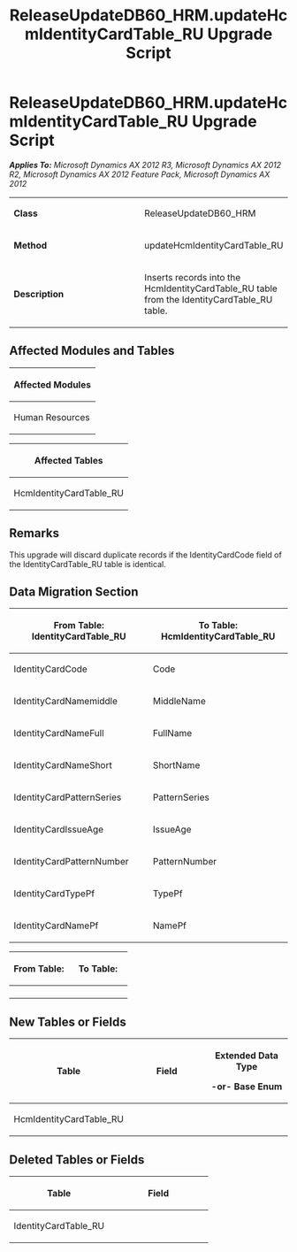 ﻿---
title: ReleaseUpdateDB60_HRM.updateHcmIdentityCardTable_RU Upgrade Script
TOCTitle: ReleaseUpdateDB60_HRM.updateHcmIdentityCardTable_RU Upgrade Script
ms:assetid: 79ab4102-9325-9a8c-6b76-f96a7980983b
ms:mtpsurl: https://msdn.microsoft.com/en-us/library/JJ719409(v=AX.60)
ms:contentKeyID: 49709200
ms.date: 05/18/2015
mtps_version: v=AX.60
---

# ReleaseUpdateDB60\_HRM.updateHcmIdentityCardTable\_RU Upgrade Script 


_**Applies To:** Microsoft Dynamics AX 2012 R3, Microsoft Dynamics AX 2012 R2, Microsoft Dynamics AX 2012 Feature Pack, Microsoft Dynamics AX 2012_

<table>
<colgroup>
<col style="width: 50%" />
<col style="width: 50%" />
</colgroup>
<tbody>
<tr class="odd">
<td><p><strong>Class</strong></p></td>
<td><p>ReleaseUpdateDB60_HRM</p></td>
</tr>
<tr class="even">
<td><p><strong>Method</strong></p></td>
<td><p>updateHcmIdentityCardTable_RU</p></td>
</tr>
<tr class="odd">
<td><p><strong>Description</strong></p></td>
<td><p>Inserts records into the HcmIdentityCardTable_RU table from the IdentityCardTable_RU table.</p></td>
</tr>
</tbody>
</table>


## Affected Modules and Tables

<table>
<colgroup>
<col style="width: 100%" />
</colgroup>
<thead>
<tr class="header">
<th><p>Affected Modules</p></th>
</tr>
</thead>
<tbody>
<tr class="odd">
<td><p>Human Resources</p></td>
</tr>
</tbody>
</table>


<table>
<colgroup>
<col style="width: 100%" />
</colgroup>
<thead>
<tr class="header">
<th><p>Affected Tables</p></th>
</tr>
</thead>
<tbody>
<tr class="odd">
<td><p>HcmIdentityCardTable_RU</p></td>
</tr>
</tbody>
</table>


## Remarks

This upgrade will discard duplicate records if the IdentityCardCode field of the IdentityCardTable\_RU table is identical.

## Data Migration Section

<table>
<colgroup>
<col style="width: 50%" />
<col style="width: 50%" />
</colgroup>
<thead>
<tr class="header">
<th><p>From Table: IdentityCardTable_RU</p></th>
<th><p>To Table: HcmIdentityCardTable_RU</p></th>
</tr>
</thead>
<tbody>
<tr class="odd">
<td><p>IdentityCardCode</p></td>
<td><p>Code</p></td>
</tr>
<tr class="even">
<td><p>IdentityCardNamemiddle</p></td>
<td><p>MiddleName</p></td>
</tr>
<tr class="odd">
<td><p>IdentityCardNameFull</p></td>
<td><p>FullName</p></td>
</tr>
<tr class="even">
<td><p>IdentityCardNameShort</p></td>
<td><p>ShortName</p></td>
</tr>
<tr class="odd">
<td><p>IdentityCardPatternSeries</p></td>
<td><p>PatternSeries</p></td>
</tr>
<tr class="even">
<td><p>IdentityCardIssueAge</p></td>
<td><p>IssueAge</p></td>
</tr>
<tr class="odd">
<td><p>IdentityCardPatternNumber</p></td>
<td><p>PatternNumber</p></td>
</tr>
<tr class="even">
<td><p>IdentityCardTypePf</p></td>
<td><p>TypePf</p></td>
</tr>
<tr class="odd">
<td><p>IdentityCardNamePf</p></td>
<td><p>NamePf</p></td>
</tr>
</tbody>
</table>


<table>
<colgroup>
<col style="width: 50%" />
<col style="width: 50%" />
</colgroup>
<thead>
<tr class="header">
<th><p>From Table:</p></th>
<th><p>To Table:</p></th>
</tr>
</thead>
<tbody>
<tr class="odd">
<td><p></p></td>
<td><p></p></td>
</tr>
</tbody>
</table>


## New Tables or Fields

<table>
<colgroup>
<col style="width: 33%" />
<col style="width: 33%" />
<col style="width: 33%" />
</colgroup>
<thead>
<tr class="header">
<th><p>Table</p></th>
<th><p>Field</p></th>
<th><p>Extended Data Type</p>
<p>-or- Base Enum</p></th>
</tr>
</thead>
<tbody>
<tr class="odd">
<td><p>HcmIdentityCardTable_RU</p></td>
<td><p></p></td>
<td><p></p></td>
</tr>
</tbody>
</table>


## Deleted Tables or Fields

<table>
<colgroup>
<col style="width: 50%" />
<col style="width: 50%" />
</colgroup>
<thead>
<tr class="header">
<th><p>Table</p></th>
<th><p>Field</p></th>
</tr>
</thead>
<tbody>
<tr class="odd">
<td><p>IdentityCardTable_RU</p></td>
<td><p></p></td>
</tr>
</tbody>
</table>

  


